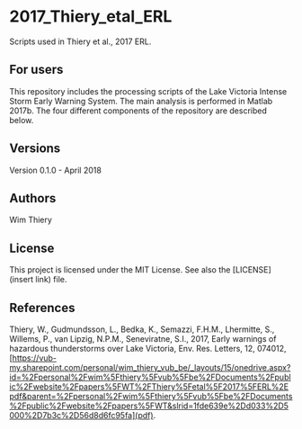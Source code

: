 # 2017_Thiery_etal_ERL

Scripts used in Thiery et al., 2017 ERL. 

## For users
This repository includes the processing scripts of the Lake Victoria Intense Storm Early Warning System. The main analysis is performed in Matlab 2017b. The four different components of the repository are described below.

## Versions
Version 0.1.0 - April 2018

## Authors
Wim Thiery

## License
This project is licensed under the MIT License. See also the [LICENSE](insert link) file.

## References

Thiery, W., Gudmundsson, L., Bedka, K., Semazzi, F.H.M., Lhermitte, S., Willems, P., van Lipzig, N.P.M., Seneviratne, S.I., 2017, Early warnings of hazardous thunderstorms over Lake Victoria, Env. Res. Letters, 12, 074012, 
[https://vub-my.sharepoint.com/personal/wim_thiery_vub_be/_layouts/15/onedrive.aspx?id=%2Fpersonal%2Fwim%5Fthiery%5Fvub%5Fbe%2FDocuments%2Fpublic%2Fwebsite%2Fpapers%5FWT%2FThiery%5Fetal%5F2017%5FERL%2Epdf&parent=%2Fpersonal%2Fwim%5Fthiery%5Fvub%5Fbe%2FDocuments%2Fpublic%2Fwebsite%2Fpapers%5FWT&slrid=1fde639e%2Dd033%2D5000%2D7b3c%2D56d8d6fc95fa](pdf). 